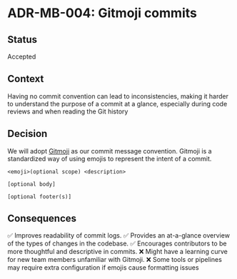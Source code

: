 # ADR-MB-004: Gitmoji commits

## Status

Accepted

## Context

Having no commit convention can lead to inconsistencies, making it harder to understand the purpose of a commit at a glance, especially during code reviews and when reading the Git history

## Decision

We will adopt [Gitmoji](https://gitmoji.dev/) as our commit message convention. Gitmoji is a standardized way of using emojis to represent the intent of a commit.

```
<emoji>(optional scope) <description>

[optional body]

[optional footer(s)]
```

## Consequences

✅ Improves readability of commit logs.
✅ Provides an at-a-glance overview of the types of changes in the codebase.
✅ Encourages contributors to be more thoughtful and descriptive in commits.
❌ Might have a learning curve for new team members unfamiliar with Gitmoji.
❌ Some tools or pipelines may require extra configuration if emojis cause formatting issues
